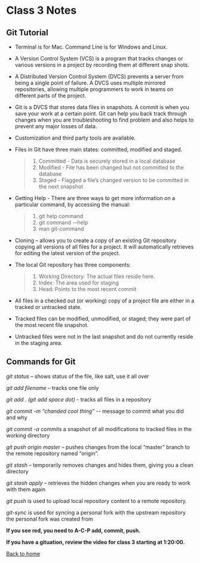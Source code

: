 # Class 3 Notes

## Git Tutorial

+ Terminal is for Mac.  Command Line is for Windows and Linux.
+ A Version Control System (VCS) is a program that tracks changes or various versions in a project by recording them at different snap shots.
+ A Distributed Version Control System (DVCS) prevents a server from being a single point of failure.  A DVCS uses multiple mirrored repositories, allowing multiple programmers to work in teams on different parts of the project.
+ Git is a DVCS that stores data files in snapshots.  A commit is when you save your work at a certain point.  Git can help you back track through changes when you are troubleshooting to find problem and also helps to prevent any major losses of data.
+ Customization and third party tools are available.

+ Files in Git have three main states: committed, modified and staged.

    >1. Committed - Data is securely stored in a local database
    >2. Modified - File has been changed but not committed to the database
    >3. Staged - Flagged a file’s changed version to be committed in the next snapshot

+ Getting Help - There are three ways to get more information on a particular command, by accessing the manual:

    >1. git help command
    >2. git command --help
    >3. man git-command

+ Cloning – allows you to create a copy of an existing Git repository copying all versions of all files for a project.  It will automatically retrieves for editing the latest version of the project.

+ The local Git repository has three components:

    >1. Working Directory: The actual files reside here.
    >2. Index: The area used for staging
    >3. Head: Points to the most recent commit

+ All files in a checked out (or working) copy of a project file are either in a tracked or untracked state.
+ Tracked files can be modified, unmodified, or staged; they were part of the most recent file snapshot.
+ Untracked files were not in the last snapshot and do not currently reside in the staging area.

## Commands for Git

*git status* – shows status of the file, like salt, use it all over

*git add filename* – tracks one file only

*git add . (git add space dot)* - tracks all files in a repository

*git commit -m “chanded cool thing”*  -- message to commit what you did and why

*git commit -a* commits a snapshot of all modifications to tracked files in the working directory

*git push origin master* – pushes changes from the local “master” branch to the remote repository named “origin”.

*git stash* – temporarily removes changes and hides them, giving you a clean directory

*git stash apply* – retrieves the hidden changes when you are ready to work with them again

*git push* is used to upload local repository content to a remote repository.

*git-sync* is used for syncing a personal fork with the upstream repository the personal fork was created from

**If you see red, you need to A-C-P  add, commit, push.**

**If you have a gituation, review the video for class 3 starting at 1:20:00.**

[Back to home](../README.md)
